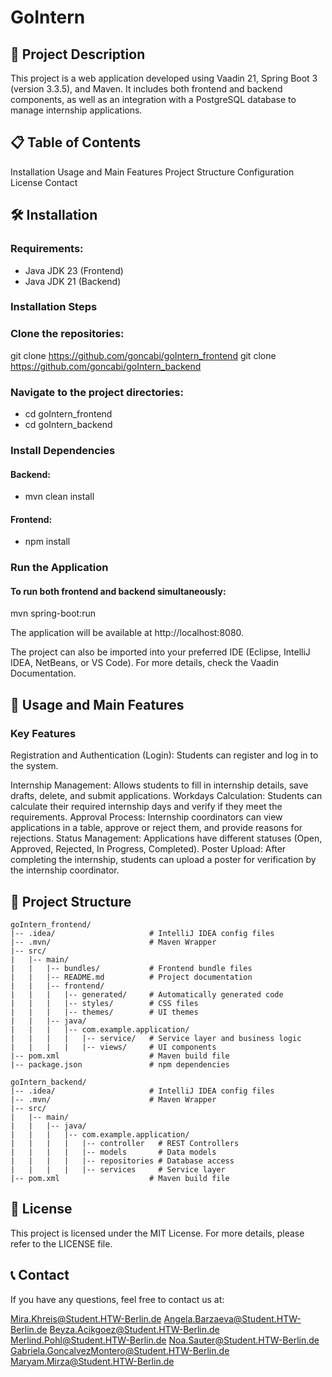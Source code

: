 # GoIntern

## 📃 Project Description

This project is a web application developed using Vaadin 21, Spring Boot 3 (version 3.3.5), and Maven. It includes both frontend and backend components, as well as an integration with a PostgreSQL database to manage internship applications.

## 📋 Table of Contents

Installation
Usage and Main Features
Project Structure
Configuration
License
Contact

## 🛠️ Installation

### Requirements:

* Java JDK 23 (Frontend)
* Java JDK 21 (Backend)

### Installation Steps

### Clone the repositories:

git clone https://github.com/goncabi/goIntern_frontend
git clone https://github.com/goncabi/goIntern_backend

### Navigate to the project directories:

* cd goIntern_frontend
* cd goIntern_backend

### Install Dependencies

#### Backend:

* mvn clean install

#### Frontend:

* npm install

### Run the Application

#### To run both frontend and backend simultaneously:

mvn spring-boot:run

The application will be available at http://localhost:8080.

The project can also be imported into your preferred IDE (Eclipse, IntelliJ IDEA, NetBeans, or VS Code). For more details, check the Vaadin Documentation.

## 🚀 Usage and Main Features

### Key Features
Registration and Authentication (Login): Students can register and log in to the system.

Internship Management: Allows students to fill in internship details, save drafts, delete, and submit applications.
Workdays Calculation: Students can calculate their required internship days and verify if they meet the requirements.
Approval Process: Internship coordinators can view applications in a table, approve or reject them, and provide reasons for rejections.
Status Management: Applications have different statuses (Open, Approved, Rejected, In Progress, Completed).
Poster Upload: After completing the internship, students can upload a poster for verification by the internship coordinator.

## 🔬 Project Structure

```
goIntern_frontend/
|-- .idea/                     # IntelliJ IDEA config files
|-- .mvn/                      # Maven Wrapper
|-- src/
|   |-- main/
|   |   |-- bundles/           # Frontend bundle files
|   |   |-- README.md          # Project documentation
|   |   |-- frontend/
|   |   |   |-- generated/     # Automatically generated code
|   |   |   |-- styles/        # CSS files
|   |   |   |-- themes/        # UI themes
|   |   |-- java/
|   |   |   |-- com.example.application/
|   |   |   |   |-- service/   # Service layer and business logic
|   |   |   |   |-- views/     # UI components
|-- pom.xml                    # Maven build file
|-- package.json               # npm dependencies

goIntern_backend/
|-- .idea/                     # IntelliJ IDEA config files
|-- .mvn/                      # Maven Wrapper
|-- src/
|   |-- main/
|   |   |-- java/
|   |   |   |-- com.example.application/
|   |   |   |   |-- controller   # REST Controllers
|   |   |   |   |-- models       # Data models
|   |   |   |   |-- repositories # Database access
|   |   |   |   |-- services     # Service layer
|-- pom.xml                    # Maven build file

```

## 📝 License
This project is licensed under the MIT License. For more details, please refer to the LICENSE file.

## 📞 Contact
If you have any questions, feel free to contact us at:

Mira.Khreis@Student.HTW-Berlin.de
Angela.Barzaeva@Student.HTW-Berlin.de
Beyza.Acikgoez@Student.HTW-Berlin.de
Merlind.Pohl@Student.HTW-Berlin.de
Noa.Sauter@Student.HTW-Berlin.de
Gabriela.GoncalvezMontero@Student.HTW-Berlin.de
Maryam.Mirza@Student.HTW-Berlin.de
